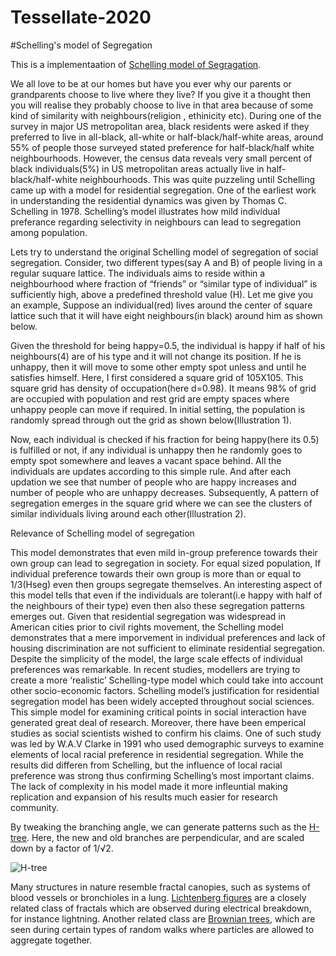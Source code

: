# Tessellate-2020
#Schelling's model of Segregation

This is a implementaation of [Schelling model of Segragation](https://en.wikipedia.org/wiki/Schelling%27s_model_of_segregation).

We all love to be at our homes but have you ever why our parents or grandparents choose to live where they live? If you give it a thought then you will realise they probably choose to live in that area because of some kind of similarity with neighbours(religion , ethinicity etc).  During one of the survey in major US metropolitan area, black residents were asked if they preferred to live in all-black, all-white or half-black/half-white areas, around 55% of people those surveyed stated preference for half-black/half white neighbourhoods. However, the census data reveals very small percent of black individuals(5%) in US metropolitan areas actually live in half-black/half-white neighbourhoods. This was quite puzzeling until Schelling came up with a model for residential segregation. One of the earliest work in understanding the residential dynamics was given by Thomas C. Schelling in 1978.  Schelling’s model illustrates how  mild individual preferance regarding selectivity in neighbours can lead to segregation among population. 

Lets try to understand the original Schelling model of segregation of social segregation. Consider, two different types(say A and B) of people living in a regular suquare lattice. The individuals aims to reside within a neighbourhood where fraction of “friends” or “similar type of individual” is sufficiently high, above a predefined threshold value (H).  Let me give you an example, Suppose an individual(red) lives around the center of square lattice such that it will have eight neighbours(in black) around him as shown below.







Given the threshold for being happy=0.5, the individual is happy if half of his neighbours(4) are of his type and it will not change its position. If he is unhappy, then it will move to some other empty spot unless and until he satisfies himself. 
Here, I first considered a square grid of 105X105. This square grid has density of occupation(here d=0.98). It means 98% of grid are occupied with population and rest grid are empty spaces where unhappy people can move if required. In initial setting, the population is randomly spread through out the grid as shown below(Illustration 1).















Now, each individual is checked if his fraction for being happy(here its 0.5) is fulfilled or not, if any individual is unhappy then he randomly goes to empty spot somewhere and leaves a vacant space behind. All the individuals are updates according to this simple rule. And after each updation we see that number of people who are happy increases and number of people who are unhappy decreases. Subsequently, A pattern of segregation emerges in the square grid where we can see the clusters of similar individuals living around each other(Illustration 2).

Relevance of Schelling model of segregation

This model demonstrates that even mild in-group preference towards their own group can lead to segregation in society.  For equal sized population, If individual preference towards their own group  is more than or equal to 1/3(Hseg)  even then groups segregate themselves. An interesting aspect of this model tells that even if the individuals are tolerant(i.e happy with half of the neighbours of their type) even then also these segregation patterns emerges out. Given that residential segregation was widespread in American cities prior to civil rights movement, the Schelling model demonstrates that  a mere imporvement in individual preferences and lack of housing discrimination are not sufficient to eliminate residential segregation. 
Despite the simplicity of the model, the large scale effects of individual preferences was remarkable. In recent studies, modellers are trying to create a more ‘realistic’ Schelling-type model which could take into account other socio-economic factors.  Schelling model’s justification for residential segregation model has been widely accepted throughout social sciences. This simple model for examining critical points in social interaction have generated great deal of research. Moreover, there have been emperical studies as social scientists wished to confirm his claims. One of such study was led by W.A.V Clarke in 1991 who used demographic surveys to examine elements of local racial preference in residential segregation. While the results did differen from Schelling, but the influence of local racial preference was strong thus confirming Schelling’s most important claims.  The lack of complexity in his model made it more infleuntial making replication and expansion of his results much easier for research community. 





By tweaking the branching angle, we can generate patterns such as the [H-tree](https://en.wikipedia.org/wiki/H_tree).
Here, the new and old branches are perpendicular, and are scaled down by a factor of 1/√2.

![H-tree](H-tree.png)

Many structures in nature resemble fractal canopies, such as systems of blood vessels or bronchioles in a lung.
[Lichtenberg figures](https://en.wikipedia.org/wiki/Lichtenberg_figure) are a closely related class of fractals which are observed during electrical breakdown, for instance lightning.
Another related class are [Brownian trees](https://en.wikipedia.org/wiki/Brownian_tree), which are seen during certain types of random walks where particles are allowed to aggregate together.
